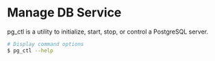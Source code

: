 # Manage DB Service

pg_ctl is a utility to initialize, start, stop, or control a PostgreSQL server.

```sh
# Display command options
$ pg_ctl --help
```
